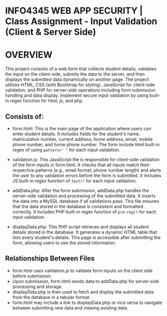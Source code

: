 # INFO4345 WEB APP SECURITY | Class Assignment - Input Validation (Client & Server Side)

# OVERVIEW
This project consists of a web form that collects student details, validates the input on the client-side, submits the data to the server, and then displays the submitted data dynamically on another page. 
The project utilizes HTML, CSS (with Bootstrap for styling), JavaScript for client-side validation, and PHP for server-side operations including form submission handling and data display. Implement secure input validation by using built-in regex function for html, js, and php.

## Consists of:
- form.html:
This is the main page of the application where users can enter student details.
It includes fields for the student's name, matriculation number, current address, home address, email, mobile phone number, and home phone number.
The form include html built-in regex of using ```pattern=" "``` for each input validation.

- validation.js:
This JavaScript file is responsible for client-side validation of the form inputs in form.html.
It checks that all inputs match their respective patterns (e.g., email format, phone number length) and alerts the user to any validation errors before the form is submitted.
It includes JS built-in regex function of ```test()``` for each input validation.

- addData.php:
After the form submission, addData.php handles the server-side validation and processing of the submitted data. It inserts the data into a MySQL database if all validations pass.
This file ensures that the data stored in the database is consistent and formatted correctly.
It includes PHP built-in regex function of ```pre-reg()``` for each input validation.

- displayData.php:
This PHP script retrieves and displays all student details stored in the database. It generates a dynamic HTML table that lists every student's details.
This page is accessible after submitting the form, allowing users to see the stored information.

## Relationships Between Files
- form.html uses validation.js to validate form inputs on the client side before submission.
- Upon submission, form.html sends data to addData.php for server-side processing and storage.
- displayData.php is then used to fetch and display the submitted data from the database in a tabular format.
- form.html may include a link to displayData.php or vice versa to navigate between submitting new data and viewing existing data.
